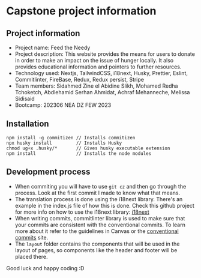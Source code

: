 # Capstone project information

## Project information

-   Project name: Feed the Needy
-   Project description: This website provides the means for users to donate in order to make an impact on the issue of hunger locally. It also provides educational information and pointers to further resources.
-   Technology used: Nextjs, TailwindCSS, i18next, Husky, Prettier, Eslint, Commitlinter, FireBase, Redux, Redux persist, Stripe
-   Team members: Sidahmed Zine el Abidine Slikh, Mohamed Redha Tchoketch, Abdlehamid Serhan Ahmidat, Achraf Mehanneche, Melissa Sidisaid
-   Bootcamp: 202306 NEA DZ FEW 2023

## Installation

```shell
npm install -g commitizen // Installs commitizen
npx husky install         // Installs Husky
chmod ug+x .husky/*       // Gives husky executable extension
npm install               // Installs the node modules
```

## Development process

-   When commiting you will have to use `git cz` and then go through the process. Look at the first commit I made to know what that means.
-   The translation process is done using the i18next library. There's an example in the index.js file of how this is done. Check this github project for more info on how to use the i18next library: [i18next](https://github.com/i18next/next-i18next)
-   When writing commits, commitlinter library is used to make sure that your commits are consistent with the conventional commits. To learn more about it refer to the guidelines in Canvas or the [conventional commits](https://www.conventionalcommits.org/en/v1.0.0/#summary) site.
-   The `layout` folder contains the components that will be used in the layout of pages, so components like the header and footer will be placed there.

Good luck and happy coding :D
